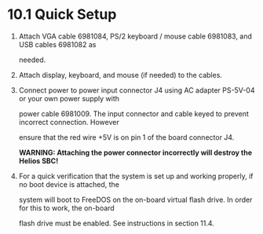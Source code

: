 # 10.1 Quick Setup

1.  Attach VGA cable 6981084, PS/2 keyboard / mouse cable 6981083, and USB cables 6981082 as

    needed.
2. Attach display, keyboard, and mouse (if needed) to the cables.
3.  Connect power to power input connector J4 using AC adapter PS-5V-04 or your own power supply with

    power cable 6981009. The input connector and cable keyed to prevent incorrect connection. However

    ensure that the red wire +5V is on pin 1 of the board connector J4.

    **WARNING: Attaching the power connector incorrectly will destroy the Helios SBC!**
4.  For a quick verification that the system is set up and working properly, if no boot device is attached, the

    system will boot to FreeDOS on the on-board virtual flash drive. In order for this to work, the on-board

    flash drive must be enabled. See instructions in section 11.4.
